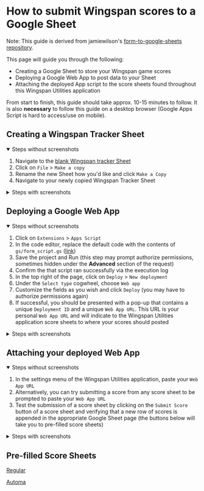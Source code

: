 # How to submit Wingspan scores to a Google Sheet

Note: This guide is derived from jamiewilson's [form-to-google-sheets repository](https://github.com/jamiewilson/form-to-google-sheets).

This page will guide you through the following:

+ Creating a Google Sheet to store your Wingspan game scores
+ Deploying a Google Web App to post data to your Sheet
+ Attaching the deployed App script to the score sheets found throughout this Wingspan Utilities application

From start to finish, this guide should take approx. 10-15 minutes to follow. It is also **necessary** to follow this guide on a desktop browser (Google Apps Script is hard to access/use on mobile).

## Creating a Wingspan Tracker Sheet

<details open>

<summary>Steps without screenshots</summary>

1. Navigate to the [blank Wingspan tracker Sheet](https://docs.google.com/spreadsheets/d/10GoCP8AZ7hhurscRSbggIbDGG8VhBn5YajbWVUoWhlE)
2. Click on `File` > `Make a copy`
3. Rename the new Sheet how you'd like and click `Make a Copy`
4. Navigate to your newly copied Wingspan Tracker Sheet

</details>

<details>

<summary>Steps with screenshots</summary>

1. Navigate to the [blank Wingspan tracker Sheet](https://docs.google.com/spreadsheets/d/10GoCP8AZ7hhurscRSbggIbDGG8VhBn5YajbWVUoWhlE)

2. Click on `File` > `Make a copy`

![](https://raw.githubusercontent.com/NoahBolohan/wingspan-utilities/refs/heads/main/static/how_to_guide/make_a_copy.png)

3. Rename the new Sheet how you'd like and click `Make a Copy`

![](https://raw.githubusercontent.com/NoahBolohan/wingspan-utilities/refs/heads/main/static/how_to_guide/rename.png)

4. Navigate to your newly copied Wingspan Tracker Sheet

</details>

## Deploying a Google Web App

<details open>

<summary>Steps without screenshots</summary>

1. Click on `Extensions` > `Apps Script`
2. In the code editor, replace the default code with the contents of `gs/form_script.gs` ([link](https://raw.githubusercontent.com/NoahBolohan/wingspan-utilities/refs/heads/main/gs/form_script.gs))
3. Save the project and Run (this step may prompt authorize permissions, sometimes hidden under the **Advanced** section of the request)
4. Confirm the that script ran successfully via the execution log
5. In the top right of the page, click on `Deploy` > `New deployment`
6. Under the `Select type` cogwheel, choose `Web app`
7. Customize the fields as you wish and click `Deploy` (you may have to authorize permissions again)
8. If successful, you should be presented with a pop-up that contains a unique `Deployment ID` and a unique `Web App URL`. This URL is your personal `Web App URL` and will indicate to the Wingspan Utilities application score sheets to where your scores should posted

</details>

<details>

<summary>Steps with screenshots</summary>

1. Click on `Extensions` > `Apps Script`

![](https://raw.githubusercontent.com/NoahBolohan/wingspan-utilities/refs/heads/main/static/how_to_guide/apps_script.png)

2. In the code editor, replace the default code with the contents of `gs/form_script.gs` ([link](https://raw.githubusercontent.com/NoahBolohan/wingspan-utilities/refs/heads/main/gs/form_script.gs))

3. Save the project and Run (this step may prompt authorize permissions, sometimes hidden under the **Advanced** section of the request)

![](https://raw.githubusercontent.com/NoahBolohan/wingspan-utilities/refs/heads/main/static/how_to_guide/save_run.png)

4. Confirm the that script ran successfully via the execution log

![](https://raw.githubusercontent.com/NoahBolohan/wingspan-utilities/refs/heads/main/static/how_to_guide/confirm_execution_log.png)

5. In the top right of the page, click on `Deploy` > `New deployment`

![](https://raw.githubusercontent.com/NoahBolohan/wingspan-utilities/refs/heads/main/static/how_to_guide/new_deployment.png)

6. Under the `Select type` cogwheel, choose `Web app`

![](https://raw.githubusercontent.com/NoahBolohan/wingspan-utilities/refs/heads/main/static/how_to_guide/select_web_app.png)

7. Customize the fields as you wish and click `Deploy` (you may have to authorize permissions again)

![](https://raw.githubusercontent.com/NoahBolohan/wingspan-utilities/refs/heads/main/static/how_to_guide/deploy.png)

8. If successful, you should be presented with a pop-up that contains a unique `Deployment ID` and a unique `Web App URL`. This URL is your personal `Web App URL` and will indicate to the Wingspan Utilities application score sheets to where your scores should posted

![](https://raw.githubusercontent.com/NoahBolohan/wingspan-utilities/refs/heads/main/static/how_to_guide/successful_deployment.png)

</details>

## Attaching your deployed Web App

<details open>

<summary>Steps without screenshots</summary>

1. In the settings menu of the Wingspan Utilities application, paste your `Web App URL`
2. Alternatively, you can try submitting a score from any score sheet to be prompted to paste your `Web App URL`
3. Test the submission of a score sheet by clicking on the `Submit Score` button of a score sheet and verifying that a new row of scores is appended in the appropriate Google Sheet page (the buttons below will take you to pre-filled score sheets)

</details>

<details>

<summary>Steps with screenshots</summary>

1. In the settings menu of the Wingspan Utilities application, paste your `Web App URL`

![](https://raw.githubusercontent.com/NoahBolohan/wingspan-utilities/refs/heads/main/static/how_to_guide/paste_url.png)

2. Alternatively, you can try submitting a score from any score sheet to be prompted to paste your `Web App URL`

3. Test the submission of a score sheet by clicking on the `Submit Score` button of a score sheet and verifying that a new row of scores is appended in the appropriate Google Sheet page (the buttons below will take you to pre-filled score sheets)

</details>

## Pre-filled Score Sheets

[Regular](https://wingspan-utilities-vd2qp.ondigitalocean.app/score_sheet_automa.html?col_base_game_checkbox=true&col_european_expansion_checkbox=true&col_oceania_expansion_checkbox=true&col_asia_checkbox=true&col_automubon_society_checkbox=false&col_RAOUtoma_checkbox=false&cell_player_birds=0&cell_player_bonus_cards=0&cell_player_end-of-round_goals=0&cell_player_eggs=0&cell_player_food_on_cards=0&cell_player_tucked_cards=0&cell_player_duet_tokens=0&cell_player_nectar=0&col_automa_points_per_face_down_bird_card_radio=4&cell_automa_n_drawn_cards=0&cell_automa_played_birds=0&cell_automa_end-of-round_goals=0&cell_automa_laid_eggs=0&cell_automa_duet_tokens=0&cell_automa_nectar=0)

[Automa](https://wingspan-utilities-vd2qp.ondigitalocean.app/score_sheet_automa.html?col_base_game_checkbox=true&col_european_expansion_checkbox=true&col_oceania_expansion_checkbox=true&col_asia_checkbox=true&col_automubon_society_checkbox=false&col_RAOUtoma_checkbox=false&cell_player_birds=0&cell_player_bonus_cards=0&cell_player_end-of-round_goals=0&cell_player_eggs=0&cell_player_food_on_cards=0&cell_player_tucked_cards=0&cell_player_duet_tokens=0&cell_player_nectar=0&col_automa_points_per_face_down_bird_card_radio=4&cell_automa_n_drawn_cards=0&cell_automa_played_birds=0&cell_automa_end-of-round_goals=0&cell_automa_laid_eggs=0&cell_automa_duet_tokens=0&cell_automa_nectar=0)
